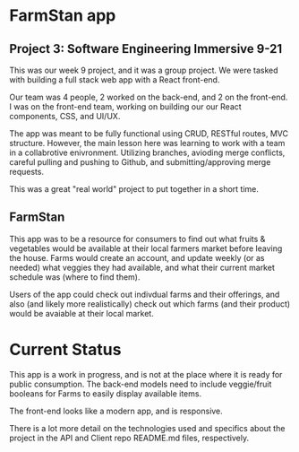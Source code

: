# FarmStan app

## Project 3: Software Engineering Immersive 9-21

This was our week 9 project, and it was a group project. We were tasked with building a full stack web app with a React front-end.

Our team was 4 people, 2 worked on the back-end, and 2 on the front-end. I was on the front-end team, working on building our our React components, CSS, and UI/UX.

The app was meant to be fully functional using CRUD, RESTful routes, MVC structure. However, the main lesson here was learning to work with a team in a collabrotive enivronment. Utilizing branches, avioding merge conflicts, careful pulling and pushing to Github, and submitting/approving merge requests.

This was a great "real world" project to put together in a short time.

## FarmStan

This app was to be a resource for consumers to find out what fruits & vegetables would be available at their local farmers market before leaving the house. Farms would create an account, and update weekly (or as needed) what veggies they had available, and what their current market schedule was (where to find them).

Users of the app could check out indivdual farms and their offerings, and also (and likely more realistically) check out which farms (and their product) would be avaiable at their local market.

# Current Status

This app is a work in progress, and is not at the place where it is ready for public consumption. The back-end models need to include veggie/fruit booleans for Farms to easily display available items.

The front-end looks like a modern app, and is responsive.

There is a lot more detail on the technologies used and specifics about the project in the API and Client repo README.md files, respectively.